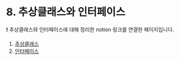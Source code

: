 # 8. 추상클래스와 인터페이스
<aside>
❗ 추상클래스와 인터페이스에 대해 정리한 notion 링크를 연결한 페이지입니다.
</aside>

1. [추상클래스](https://www.notion.so/9a0397616f6144448fce4af1cd255e16?pvs=21)
2. [인터페이스](https://www.notion.so/f0655dd93abf43c7969163825e319eac?pvs=21)